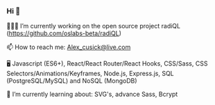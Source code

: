 ### Hi 👋

<!--
- 🌱 I’m currently learning ...
- 👯 I’m looking to collaborate on ...
- 🤔 I’m looking for help with ...
- 💬 Ask me about ...
- 😄 Pronouns: ...
- ⚡ Fun fact: ...
-->
👨🏻‍💻 I’m currently working on the open source project radiQL (https://github.com/oslabs-beta/radiQL)

📫 How to reach me: Alex_cusick@live.com

🖥️ Javascript (ES6+), React/React Router/React Hooks, CSS/Sass, CSS Selectors/Animations/Keyframes, Node.js, Express.js, SQL (PostgreSQL/MySQL) and NoSQL (MongoDB)

🌱 I’m currently learning about: SVG's, advance Sass, Bcrypt
